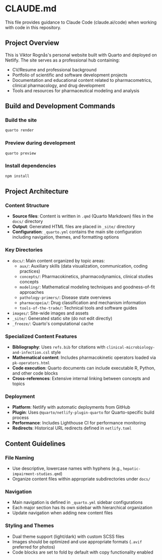 # CLAUDE.md

This file provides guidance to Claude Code (claude.ai/code) when working with code in this repository.

## Project Overview

This is Viktor Rognås's personal website built with Quarto and deployed on Netlify. The site serves as a professional hub containing:

- CV/Resume and professional background
- Portfolio of scientific and software development projects
- Documentation and educational content related to pharmacometrics, clinical pharmacology, and drug development
- Tools and resources for pharmaceutical modeling and analysis

## Build and Development Commands

### Build the site
```bash
quarto render
```

### Preview during development
```bash
quarto preview
```

### Install dependencies
```bash
npm install
```

## Project Architecture

### Content Structure
- **Source files**: Content is written in `.qmd` (Quarto Markdown) files in the `docs/` directory
- **Output**: Generated HTML files are placed in `_site/` directory
- **Configuration**: `_quarto.yml` contains the main site configuration including navigation, themes, and formatting options

### Key Directories
- `docs/`: Main content organized by topic areas:
  - `aux/`: Auxiliary skills (data visualization, communication, coding practices)
  - `concepts/`: Pharmacokinetics, pharmacodynamics, clinical studies concepts
  - `modeling/`: Mathematical modeling techniques and goodness-of-fit approaches
  - `pathology-primers/`: Disease state overviews
  - `pharmacopeia/`: Drug classification and mechanism information
  - `tools-of-the-trade/`: Technical tools and software guides
- `images/`: Site-wide images and assets
- `_site/`: Generated static site (do not edit directly)
- `_freeze/`: Quarto's computational cache

### Specialized Content Features
- **Bibliography**: Uses `refs.bib` for citations with `clinical-microbiology-and-infection.csl` style
- **Mathematical content**: Includes pharmacokinetic operators loaded via `pk-operators.html`
- **Code execution**: Quarto documents can include executable R, Python, and other code blocks
- **Cross-references**: Extensive internal linking between concepts and topics

### Deployment
- **Platform**: Netlify with automatic deployments from GitHub
- **Plugin**: Uses `@quarto/netlify-plugin-quarto` for Quarto-specific build process
- **Performance**: Includes Lighthouse CI for performance monitoring
- **Redirects**: Historical URL redirects defined in `netlify.toml`

## Content Guidelines

### File Naming
- Use descriptive, lowercase names with hyphens (e.g., `hepatic-impairment-studies.qmd`)
- Organize content files within appropriate subdirectories under `docs/`

### Navigation
- Main navigation is defined in `_quarto.yml` sidebar configurations
- Each major section has its own sidebar with hierarchical organization
- Update navigation when adding new content files

### Styling and Themes
- Dual theme support (light/dark) with custom SCSS files
- Images should be optimized and use appropriate formats (`.avif` preferred for photos)
- Code blocks are set to fold by default with copy functionality enabled